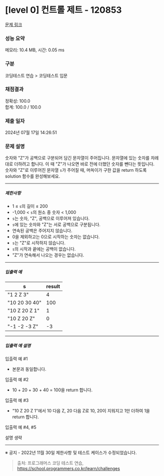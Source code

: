 # [level 0] 컨트롤 제트 - 120853 

[문제 링크](https://school.programmers.co.kr/learn/courses/30/lessons/120853) 

### 성능 요약

메모리: 10.4 MB, 시간: 0.05 ms

### 구분

코딩테스트 연습 > 코딩테스트 입문

### 채점결과

정확성: 100.0<br/>합계: 100.0 / 100.0

### 제출 일자

2024년 07월 17일 14:26:51

### 문제 설명

<p>숫자와 "Z"가 공백으로 구분되어 담긴 문자열이 주어집니다. 문자열에 있는 숫자를 차례대로 더하려고 합니다. 이 때 "Z"가 나오면 바로 전에 더했던 숫자를 뺀다는 뜻입니다. 숫자와 "Z"로 이루어진 문자열 <code>s</code>가 주어질 때, 머쓱이가 구한 값을 return 하도록 solution 함수를 완성해보세요.</p>

<hr>

<h5>제한사항</h5>

<ul>
<li>1 ≤ <code>s</code>의 길이 ≤ 200</li>
<li>-1,000 &lt; <code>s</code>의 원소 중 숫자 &lt; 1,000</li>
<li><code>s</code>는 숫자, "Z", 공백으로 이루어져 있습니다.</li>
<li><code>s</code>에 있는 숫자와 "Z"는 서로 공백으로 구분됩니다.</li>
<li>연속된 공백은 주어지지 않습니다.</li>
<li>0을 제외하고는 0으로 시작하는 숫자는 없습니다.</li>
<li><code>s</code>는 "Z"로 시작하지 않습니다.</li>
<li><code>s</code>의 시작과 끝에는 공백이 없습니다.</li>
<li>"Z"가 연속해서 나오는 경우는 없습니다.</li>
</ul>

<hr>

<h5>입출력 예</h5>
<table class="table">
        <thead><tr>
<th>s</th>
<th>result</th>
</tr>
</thead>
        <tbody><tr>
<td>"1 2 Z 3"</td>
<td>4</td>
</tr>
<tr>
<td>"10 20 30 40"</td>
<td>100</td>
</tr>
<tr>
<td>"10 Z 20 Z 1"</td>
<td>1</td>
</tr>
<tr>
<td>"10 Z 20 Z"</td>
<td>0</td>
</tr>
<tr>
<td>"-1 -2 -3 Z"</td>
<td>-3</td>
</tr>
</tbody>
      </table>
<hr>

<h5>입출력 예 설명</h5>

<p>입출력 예 #1</p>

<ul>
<li>본문과 동일합니다.</li>
</ul>

<p>입출력 예 #2</p>

<ul>
<li>10 + 20 + 30 + 40 = 100을 return 합니다.</li>
</ul>

<p>입출력 예 #3</p>

<ul>
<li>"10 Z 20 Z 1"에서 10 다음 Z, 20 다음 Z로 10, 20이 지워지고 1만 더하여 1을 return 합니다.</li>
</ul>

<p>입출력 예 #4, #5</p>

<p>설명 생략</p>

<hr>

<p>※ 공지 - 2022년 11월 30일 제한사항 및 테스트 케이스가 수정되었습니다.</p>


> 출처: 프로그래머스 코딩 테스트 연습, https://school.programmers.co.kr/learn/challenges